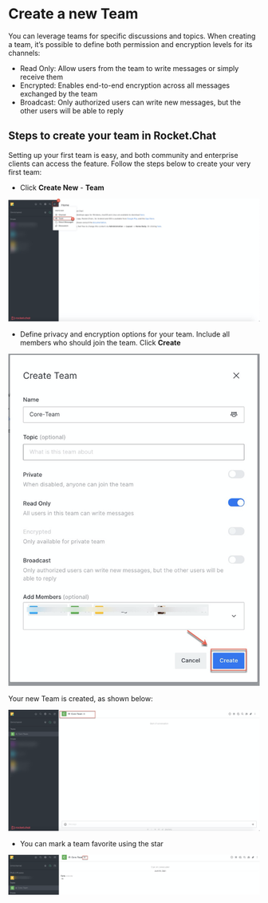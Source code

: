 # Create a new Team

You can leverage teams for specific discussions and topics. When creating a team, it’s possible to define both permission and encryption levels for its channels:

* Read Only: Allow users from the team to write messages or simply receive them
* Encrypted: Enables end-to-end encryption across all messages exchanged by the team
* Broadcast: Only authorized users can write new messages, but the other users will be able to reply

## **Steps to create your team in Rocket.Chat**

Setting up your first team is easy, and both community and enterprise clients can access the feature. Follow the steps below to create your very first team:

* Click **Create New** - **Team**

![](<../../../.gitbook/assets/image (339).png>)

* Define privacy and encryption options for your team. Include all members who should join the team. Click **Create**

![](<../../../.gitbook/assets/image (340).png>)

Your new Team is created, as shown below:

![](<../../../.gitbook/assets/image (341).png>)

* You can mark a team favorite using the star

![](<../../../.gitbook/assets/image (349) (1) (1) (1) (1) (2) (2) (2) (2) (2) (1) (3).png>)
